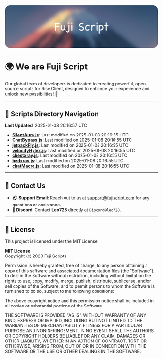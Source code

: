 ![Banner](.github/b.webp)

# 🌍 **We are Fuji Script**

Our global team of developers is dedicated to creating powerful, open-source scripts for Rise Client, designed to enhance your experience and unlock new possibilities! 🌟

---
<!-- SCRIPTS_NAVIGATION_START -->
## 📂 **Scripts Directory Navigation**

**Last Updated**: 2025-01-08 20:16:57 UTC

- **[SilentAura.js](scripts/SilentAura.js)**: Last modified on 2025-01-08 20:16:55 UTC
- **[ChatBypass.js](scripts/ChatBypass.js)**: Last modified on 2025-01-08 20:16:55 UTC
- **[jetpackFly.js](scripts/jetpackFly.js)**: Last modified on 2025-01-08 20:16:55 UTC
- **[velocityHylex.js](scripts/velocityHylex.js)**: Last modified on 2025-01-08 20:16:55 UTC
- **[chestxray.js](scripts/chestxray.js)**: Last modified on 2025-01-08 20:16:55 UTC
- **[bedxray.js](scripts/bedxray.js)**: Last modified on 2025-01-08 20:16:55 UTC
- **[chatMacro.js](scripts/chatMacro.js)**: Last modified on 2025-01-08 20:16:55 UTC

<!-- SCRIPTS_NAVIGATION_END -->

---

## 💬 **Contact Us**  
- 📬 **Support Email**: Reach out to us at [support@fujiscript.com](mailto:support@fujiscript.com) for any questions or assistance.  
- 💬 **Discord**: Contact **Leo728** directly at `Discord@leo728`.

---

## 📜 **License**

This project is licensed under the MIT License.  

**MIT License**  
Copyright (c) 2023 Fuji Scripts  

Permission is hereby granted, free of charge, to any person obtaining a copy of this software and associated documentation files (the "Software"), to deal in the Software without restriction, including without limitation the rights to use, copy, modify, merge, publish, distribute, sublicense, and/or sell copies of the Software, and to permit persons to whom the Software is furnished to do so, subject to the following conditions:  

The above copyright notice and this permission notice shall be included in all copies or substantial portions of the Software.  

THE SOFTWARE IS PROVIDED "AS IS", WITHOUT WARRANTY OF ANY KIND, EXPRESS OR IMPLIED, INCLUDING BUT NOT LIMITED TO THE WARRANTIES OF MERCHANTABILITY, FITNESS FOR A PARTICULAR PURPOSE AND NONINFRINGEMENT. IN NO EVENT SHALL THE AUTHORS OR COPYRIGHT HOLDERS BE LIABLE FOR ANY CLAIM, DAMAGES OR OTHER LIABILITY, WHETHER IN AN ACTION OF CONTRACT, TORT OR OTHERWISE, ARISING FROM, OUT OF OR IN CONNECTION WITH THE SOFTWARE OR THE USE OR OTHER DEALINGS IN THE SOFTWARE.  

